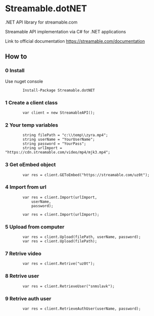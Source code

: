 # Streamable.dotNET
.NET API library for streamable.com

Streamable API implementation via C# for .NET applications

Link to official documentation 
https://streamable.com/documentation

## How to
### 0 Install
Use nuget console

            Install-Package Streamable.dotNET

### 1 Create a client class
            var client = new StreamableAPI();

### 2 Your temp variables
            string filePath = "c:\\temp\\zyra.mp4";
            string userName = "YourUserName";
            string password = "YourPass";
            string urlImport = "https://cdn.streamable.com/video/mp4/mjk3.mp4";

### 3 Get oEmbed object
            var res = client.GEToEmbed("https://streamable.com/uz0t");

### 4 Import from url
            var res = client.Import(urlImport,
                userName,
                password);

            var res = client.Import(urlImport);

### 5 Upload from computer
            var res = client.Upload(filePath, userName, password);
            var res = client.Upload(filePath);

### 7 Retrive video
            var res = client.Retrive("uz0t");

### 8 Retrive user
            var res = client.RetrieveUser("snmslavk");

### 9 Retrive auth user
            var res = client.RetrieveAuthUser(userName, password);
